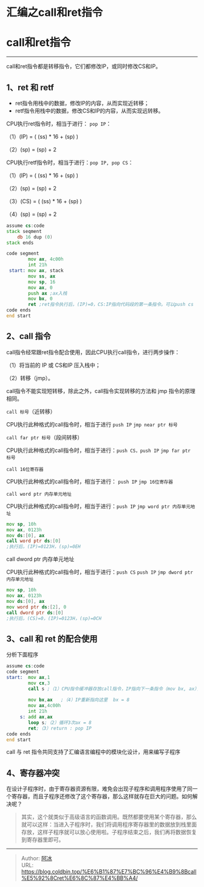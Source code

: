 # 汇编之call和ret指令


# call和ret指令

------

call和ret指令都是转移指令，它们都修改IP，或同时修改CS和IP。

## 1、ret 和 retf

- ret指令用栈中的数据，修改IP的内容，从而实现近转移；
- retf指令用栈中的数据，修改CS和IP的内容，从而实现远转移。

CPU执行ret指令时，相当于进行： `pop IP`：

（1）(IP) = ( (ss) * 16 + (sp) )

（2）(sp) = (sp) + 2

CPU执行retf指令时，相当于进行：`pop IP, pop CS`：

（1）(IP) = ( (ss) * 16 + (sp) )

（2）(sp) = (sp) + 2

（3）(CS) = ( (ss) * 16 + (sp) )

（4）(sp) = (sp) + 2

```asm
assume cs:code 
stack seqment
	db 16 dup (0)
stack ends 

code segment
		mov ax, 4c00h
		int 21h 
 start:	mov ax, stack 
 		mov ss, ax
 		mov sp, 16
		mov ax, 0
		push ax ;ax入栈
		mov bx, 0
		ret ;ret指令执行后，(IP)=0，CS:IP指向代码段的第一条指令。可以push cs  push ax  retf
code ends
end start
```

## 2、call 指令

call指令经常跟ret指令配合使用，因此CPU执行call指令，进行两步操作：

（1）将当前的 IP 或 CS和IP 压入栈中；

（2）转移（jmp）。

call指令不能实现短转移，除此之外，call指令实现转移的方法和 jmp 指令的原理相同。

`call 标号`（近转移）

CPU执行此种格式的call指令时，相当于进行 `push IP` `jmp near ptr 标号`

`call far ptr 标号`（段间转移）

CPU执行此种格式的call指令时，相当于进行：`push CS，push IP` `jmp far ptr 标号`

```
call 16位寄存器
```

CPU执行此种格式的call指令时，相当于进行： `push IP` `jmp 16位寄存器`

```
call word ptr 内存单元地址
```

CPU执行此种格式的call指令时，相当于进行：`push IP` `jmp word ptr 内存单元地址`

```asm
mov sp, 10h
mov ax, 0123h
mov ds:[0], ax
call word ptr ds:[0]
;执行后，(IP)=0123H，(sp)=0EH
```

call dword ptr 内存单元地址

CPU执行此种格式的call指令时，相当于进行：`push CS` `push IP` `jmp dword ptr 内存单元地址`

```asm
mov sp, 10h
mov ax, 0123h
mov ds:[0], ax
mov word ptr ds:[2], 0
call dword ptr ds:[0]
;执行后，(CS)=0，(IP)=0123H，(sp)=0CH
```

## 3、call 和 ret 的配合使用

分析下面程序

```asm
assume cs:code
code segment
start:	mov ax,1
	    mov cx,3
     	call s ;（1）CPU指令缓冲器存放call指令，IP指向下一条指令（mov bx, ax），执行call指令，IP入栈，jmp
     	
	    mov bx,ax	;（4）IP重新指向这里  bx = 8
     	mov ax,4c00h
     	int 21h
     s: add ax,ax
     	loop s;（2）循环3次ax = 8
	    ret;（3）return : pop IP
code ends
end start
```

call 与 ret 指令共同支持了汇编语言编程中的模块化设计，用来编写子程序

## 4、寄存器冲突

在设计子程序时，由于寄存器资源有限，难免会出现子程序和调用程序使用了同一个寄存器，而且子程序还修改了这个寄存器，那么这样就存在巨大的问题。如何解决呢？

> 其实，这个就类似于高级语言的函数调用。既然都要使用某个寄存器，那么就可以这样：当进入子程序时，我们将调用程序寄存器里的数据放到栈里面存放，这样子程序就可以放心使用啦。子程序结束之后，我们再将数据恢复到寄存器里即可。


---

> Author: [阿冰](https://github.com/cold-bin)  
> URL: https://blog.coldbin.top/%E6%B1%87%E7%BC%96%E4%B9%8Bcall%E5%92%8Cret%E6%8C%87%E4%BB%A4/  

